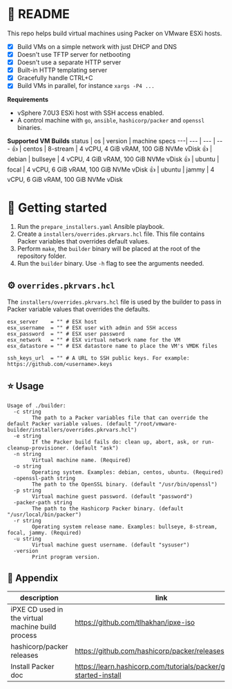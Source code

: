 # 📖 README
This repo helps build virtual machines using Packer on VMware ESXi hosts.

- [x] Build VMs on a simple network with just DHCP and DNS
- [x] Doesn't use TFTP server for netbooting
- [x] Doesn't use a separate HTTP server
- [x] Built-in HTTP templating server
- [x] Gracefully handle CTRL+C
- [x] Build VMs in parallel, for instance `xargs -P4 ...`

**Requirements**
- vSphere 7.0U3 ESXi host with SSH access enabled.
- A control machine with `go`, `ansible`, `hashicorp/packer` and `openssl` binaries.

**Supported VM Builds**
status | os | version | machine specs
---| --- | --- | ---
👍 | centos | 8-stream | 4 vCPU, 4 GiB vRAM, 100 GiB NVMe vDisk
👍 | debian | bullseye | 4 vCPU, 4 GiB vRAM, 100 GiB NVMe vDisk
👍 | ubuntu | focal | 4 vCPU, 6 GiB vRAM, 100 GiB NVMe vDisk
👍 | ubuntu | jammy | 4 vCPU, 6 GiB vRAM, 100 GiB NVMe vDisk

# 🌱 Getting started
1. Run the `prepare_installers.yaml` Ansible playbook.
1. Create a `installers/overrides.pkrvars.hcl` file.  This file contains Packer variables that overrides default values.
1. Perform `make`, the `builder` binary will be placed at the root of the repository folder.
1. Run the `builder` binary.  Use `-h` flag to see the arguments needed.

## ⚙️ `overrides.pkrvars.hcl`
The `installers/overrides.pkrvars.hcl` file is used by the builder to pass in Packer variable values that overrides the defaults.

```hcl2
esx_server    = "" # ESX host
esx_username  = "" # ESX user with admin and SSH access
esx_password  = "" # ESX user password
esx_network   = "" # ESX virtual network name for the VM
esx_datastore = "" # ESX datastore name to place the VM's VMDK files

ssh_keys_url  = "" # A URL to SSH public keys. For example: https://github.com/<username>.keys
```

## ⭐️ Usage
```
Usage of ./builder:
  -c string
        The path to a Packer variables file that can override the default Packer variable values. (default "/root/vmware-builder/installers/overrides.pkrvars.hcl")
  -e string
        If the Packer build fails do: clean up, abort, ask, or run-cleanup-provisioner. (default "ask")
  -n string
        Virtual machine name. (Required)
  -o string
        Operating system. Examples: debian, centos, ubuntu. (Required)
  -openssl-path string
        The path to the OpenSSL binary. (default "/usr/bin/openssl")
  -p string
        Virtual machine guest password. (default "password")
  -packer-path string
        The path to the Hashicorp Packer binary. (default "/usr/local/bin/packer")
  -r string
        Operating system release name. Examples: bullseye, 8-stream, focal, jammy. (Required)
  -u string
        Virtual machine guest username. (default "sysuser")
  -version
        Print program version.
```

## 👏 Appendix
description | link 
--- | ---
iPXE CD used in the virtual machine build process | <https://github.com/tlhakhan/ipxe-iso>
hashicorp/packer releases | <https://github.com/hashicorp/packer/releases>
Install Packer doc | <https://learn.hashicorp.com/tutorials/packer/getting-started-install>
